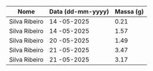 | Nome          | Data (dd-mm-yyyy) | Massa (g) |
|---------------|-------------------|-----------|
| Silva Ribeiro | 14 -05-2025       | 0.21      |
| Silva Ribeiro | 14 -05-2025       | 1.57      |
| Silva Ribeiro | 20 -05-2025       | 1.49      |
| Silva Ribeiro | 21 -05-2025       | 3.47      |
| Silva Ribeiro | 21 -05-2025       | 3.17      |
